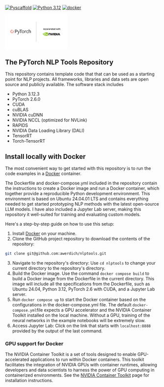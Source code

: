 [![Pyscaffold](https://img.shields.io/badge/-PyScaffold-005CA0?logo=pyscaffold)](
https://pyscaffold.org/)
[![Python 3.12](
https://img.shields.io/badge/python-3.12-blue.svg)](
https://www.python.org/downloads/release/python-3123/)
[![docker](
https://github.com/ccb-hms/computervision/actions/workflows/docker.yml/badge.svg?branch=develop)](
https://github.com/ccb-hms/computervision/actions/workflows/docker.yml)

<p float="left">
    <img style="vertical-align: top" src="./images/OSS-Nvidia-Partnership-Pytorch.webp" width="40%" />
</p>

## The PyTorch NLP Tools Repository ##

This repository contains template code that that can be used as a starting point for NLP projects. 
All frameworks, libraries and data sets are open source and publicly available.
The software stack includes

- Python 3.12.3
- PyTorch 2.6.0
- CUDA
- cuBLAS
- NVIDIA cuDNN
- NVIDIA NCCL (optimized for NVLink)
- RAPIDS
- NVIDIA Data Loading Library (DALI)
- TensorRT
- Torch-TensorRT

## Install locally with Docker
The most convenient way to get started with this repository is to run the 
code examples in a [Docker](https://docs.docker.com/) container.

The Dockerfile and docker-compose.yml included in the repository contain the instructions
to create a Docker image and run a Docker container, which together provide a 
reproducible Python development environment. This environment is based on Ubuntu 24.04.01 LTS and contains
everything needed to get started prototyping NLP methods with the latest 
open-source LLM models. I have also included a Jupyter Lab server, 
making this repository it well-suited for training and evaluating custom models.

Here's a step-by-step guide on how to use this setup:

1. Install [Docker](https://docs.docker.com/) on your machine.
2. Clone the GitHub project repository to download the contents of the repository:
```bash
git clone git@github.com:awerdich/nlptools.git
```
3. Navigate to the repository's directory: Use `cd nlptools` to change your current directory to the repository's 
directory.
4. Build the Docker image. Use the command `docker compose build` to build a Docker image from the 
Dockerfile in the current directory. This image will include all the specifications from the Dockerfile, 
such as Ubuntu 24.04, Python 3.12, PyTorch 2.6 with CUDA, and a Jupyter Lab server.
5. Run `docker compose up` to start the Docker container based on the configurations 
in the docker-compose.yml file. 
The default `docker-compose.yml`file expects a GPU accelerator 
and the NVIDIA Container Toolkit installed on the local machine.
Without a GPU, training of the neural networks in the example notebooks will be extremely slow.
6. Access Jupyter Lab: Click on the link that starts with `localhost:8888` provided by the 
output of the last command.

### GPU support for Docker ###

The NVIDIA Container Toolkit is a set of tools designed to enable GPU-accelerated applications to run within Docker containers. 
This toolkit facilitates the integration of NVIDIA GPUs with container runtimes, 
allowing developers and data scientists to harness the power of GPU computing in containerized environments.
See the [NVIDIA Container Toolkit](https://docs.nvidia.com/datacenter/cloud-native/container-toolkit/latest/install-guide.html) page for installation instructions.